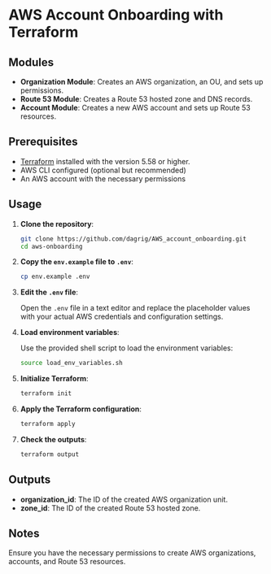 # AWS Account Onboarding with Terraform

## Modules

- **Organization Module**: Creates an AWS organization, an OU, and sets up permissions.
- **Route 53 Module**: Creates a Route 53 hosted zone and DNS records.
- **Account Module**: Creates a new AWS account and sets up Route 53 resources.

## Prerequisites

- [Terraform](https://www.terraform.io/downloads.html) installed with the version 5.58 or higher.
- AWS CLI configured (optional but recommended)
- An AWS account with the necessary permissions

## Usage

1. **Clone the repository**:

    ```sh
    git clone https://github.com/dagrig/AWS_account_onboarding.git
    cd aws-onboarding
    ```

2. **Copy the `env.example` file to `.env`**:

    ```sh
    cp env.example .env
    ```

3. **Edit the `.env` file**:
    
    Open the `.env` file in a text editor and replace the placeholder values with your actual AWS credentials and configuration settings.

4. **Load environment variables**:

    Use the provided shell script to load the environment variables:

    ```sh
    source load_env_variables.sh
    ```

5. **Initialize Terraform**:

    ```sh
    terraform init
    ```

6. **Apply the Terraform configuration**:

    ```sh
    terraform apply
    ```

7. **Check the outputs**:

    ```sh
    terraform output
    ```

## Outputs

- **organization_id**: The ID of the created AWS organization unit.
- **zone_id**: The ID of the created Route 53 hosted zone.

## Notes

Ensure you have the necessary permissions to create AWS organizations, accounts, and Route 53 resources.